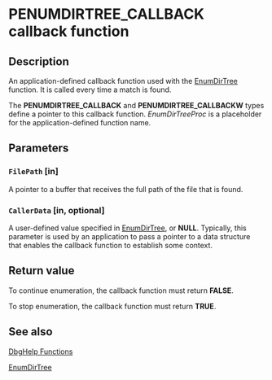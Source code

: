 # PENUMDIRTREE_CALLBACK callback function

## Description

An application-defined callback function used with the
[EnumDirTree](https://learn.microsoft.com/windows/desktop/api/dbghelp/nf-dbghelp-enumdirtree) function. It is called every time a match is found.

The **PENUMDIRTREE_CALLBACK** and **PENUMDIRTREE_CALLBACKW** types define a pointer to this callback function.
*EnumDirTreeProc* is a placeholder for the application-defined function name.

## Parameters

### `FilePath` [in]

A pointer to a buffer that receives the full path of the file that is found.

### `CallerData` [in, optional]

A user-defined value specified in
[EnumDirTree](https://learn.microsoft.com/windows/desktop/api/dbghelp/nf-dbghelp-enumdirtree), or **NULL**. Typically, this parameter is used by an application to pass a pointer to a data structure that enables the callback function to establish some context.

## Return value

To continue enumeration, the callback function must return **FALSE**.

To stop enumeration, the callback function must return **TRUE**.

## See also

[DbgHelp Functions](https://learn.microsoft.com/windows/desktop/Debug/dbghelp-functions)

[EnumDirTree](https://learn.microsoft.com/windows/desktop/api/dbghelp/nf-dbghelp-enumdirtree)